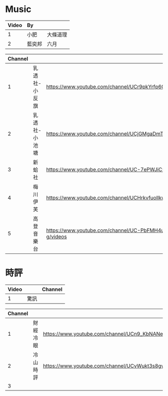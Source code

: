 # Music
|Video|By||
|:-|:-|:-|
|1|小肥|大條道理|
|2|藍奕邦|六月|

|Channel|||
|:-|:-|:-|
|1|乳透社-小反旗|https://www.youtube.com/channel/UCr9pkYrfp6QumE11R9A9gqQ/videos|
|2|乳透社-小池塘|https://www.youtube.com/channel/UCjGMgaDmTJtyWl4QCbHJlig/videos|
|3|新蛤社|https://www.youtube.com/channel/UC-7ePWJiC5sX0ul434Wj0uQ/videos|
|4|梅川伊芙|https://www.youtube.com/channel/UCHrkvfuollkwjgGWAga8LLA/videos|
|5|高登音樂台|https://www.youtube.com/channel/UC-PbFMH4uhmqO71Gyxr5A-g/videos|

# 時評
|Video||Channel|
|:-|:-|:-|
|1|驚訊|

|Channel|||
|:-|:-|:-|
|1|財經冷眼|https://www.youtube.com/channel/UCn9_KbNANeyYREePe8YA2DA/videos|
|2|冷山時評|https://www.youtube.com/channel/UCvWukt3s8gvlfILooY8GYBg/videos|
|3|
